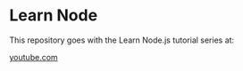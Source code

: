 # Learn Node
This repository goes with the Learn Node.js tutorial series at:

[youtube.com](https://www.youtube.com/playlist?list=PLc_Hd5ZLCxMH-TPvrbwbyEfjGnNb6u3sJ)
